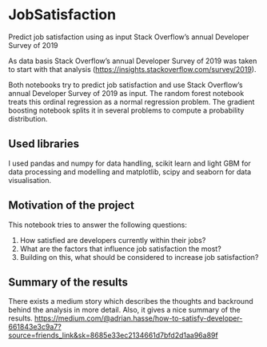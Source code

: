 # JobSatisfaction
Predict job satisfaction using as input Stack Overflow’s annual Developer Survey of 2019

As data basis Stack Overflow’s annual Developer Survey of 2019 was taken to start with that analysis (https://insights.stackoverflow.com/survey/2019).

Both notebooks try to predict job satisfaction and use Stack Overflow’s annual Developer Survey of 2019 as input. The random forest notebook treats this ordinal regression as a normal regression problem. The gradient boosting notebook splits it in several problems to compute a probability distribution.

## Used libraries
I used pandas and numpy for data handling, scikit learn and light GBM for data processing and modelling and matplotlib, scipy and seaborn for data visualisation.

## Motivation of the project
This notebook tries to answer the following questions:

1. How satisfied are developers currently within their jobs?
2. What are the factors that influence job satisfaction the most?
3. Building on this, what should be considered to increase job satisfaction?

## Summary of the results
There exists a medium story which describes the thoughts and backround behind the analysis in more detail. Also, it gives a nice summary of the results. 
https://medium.com/@adrian.hasse/how-to-satisfy-developer-661843e3c9a7?source=friends_link&sk=8685e33ec2134661d7bfd2d1aa96a89f

